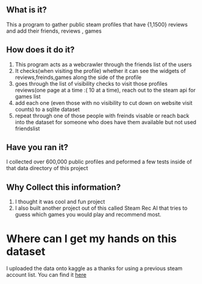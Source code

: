 ## What is it?
This a program to gather public steam profiles that have {1,1500} reviews and add their friends, reviews , games

## How does it do it?
1. This program acts as a webcrawler through the friends list of the users
2. It checks(when visiting the profile) whether it can see the widgets of reviews,freinds,games along the side of the profile
3. goes through the list of visibility checks to visit those profiles reviews(one page at a time :( 10 at a time), reach out to the steam api for games list
4. add each one (even those with no visibility to cut down on website visit counts) to a sqlite dataset
5. repeat through one of those people with freinds visable or reach back into the dataset for someone who does have them available but not used friendslist
   
## Have you ran it?
I collected over 600,000 public profiles and peformed a few tests inside of that data directory of this project

## Why Collect this information?
1. I thought it was cool and fun project
2. I also built another project out of this called Steam Rec AI that tries to guess which games you would play and recommend most.

# Where can I get my hands on this dataset
I uploaded the data onto kaggle as a thanks for using a previous steam account list. You can find it [here](https://www.kaggle.com/datasets/bossadapt/public-steam-users-reviews-games-and-friends)
